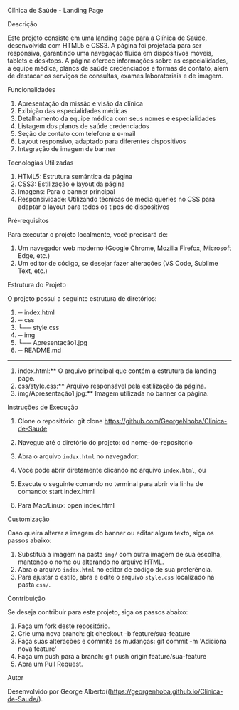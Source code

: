Clínica de Saúde - Landing Page

Descrição

Este projeto consiste em uma landing page para a Clínica de Saúde, desenvolvida com HTML5 e CSS3. A página foi projetada para ser responsiva, garantindo uma navegação fluida em dispositivos móveis, tablets e desktops. A página oferece informações sobre as especialidades, a equipe médica, planos de saúde credenciados e formas de contato, além de destacar os serviços de consultas, exames laboratoriais e de imagem.

Funcionalidades

1.	Apresentação da missão e visão da clínica
2.	Exibição das especialidades médicas
3.	Detalhamento da equipe médica com seus nomes e especialidades
4.	Listagem dos planos de saúde credenciados
5.	Seção de contato com telefone e e-mail
6.	Layout responsivo, adaptado para diferentes dispositivos
7.	Integração de imagem de banner

Tecnologias Utilizadas

1.	HTML5: Estrutura semântica da página
2.	CSS3: Estilização e layout da página
3.	Imagens: Para o banner principal
4.	Responsividade: Utilizando técnicas de media queries no CSS para adaptar o layout para todos os tipos de dispositivos

Pré-requisitos

Para executar o projeto localmente, você precisará de:

1.	Um navegador web moderno (Google Chrome, Mozilla Firefox, Microsoft Edge, etc.)
2.	Um editor de código, se desejar fazer alterações (VS Code, Sublime Text, etc.)

Estrutura do Projeto

O projeto possui a seguinte estrutura de diretórios:

1.	─ index.html
2.	─ css
3.	└── style.css
4.	─ img
5.	└── Apresentação1.jpg
6.	─ README.md

____
1.	index.html:** O arquivo principal que contém a estrutura da landing page.
2.	css/style.css:** Arquivo responsável pela estilização da página.
3.	img/Apresentação1.jpg:** Imagem utilizada no banner da página.

Instruções de Execução

1. Clone o repositório:
   git clone https://github.com/GeorgeNhoba/Clinica-de-Saude
   
2. Navegue até o diretório do projeto:
   cd nome-do-repositorio

3. Abra o arquivo `index.html` no navegador:
1.	Você pode abrir diretamente clicando no arquivo `index.html`, ou
2.	Execute o seguinte comando no terminal para abrir via linha de comando:
     start index.html
3.	Para Mac/Linux:
     open index.html

Customização

Caso queira alterar a imagem do banner ou editar algum texto, siga os passos abaixo:
1.	Substitua a imagem na pasta `img/` com outra imagem de sua escolha, mantendo o nome ou alterando no arquivo HTML.
2.	Abra o arquivo `index.html` no editor de código de sua preferência.
3.	Para ajustar o estilo, abra e edite o arquivo `style.css` localizado na pasta `css/`.

Contribuição

Se deseja contribuir para este projeto, siga os passos abaixo:
1. Faça um fork deste repositório.
2. Crie uma nova branch:
   git checkout -b feature/sua-feature
3. Faça suas alterações e commite as mudanças:
   git commit -m 'Adiciona nova feature'
4. Faça um push para a branch:
   git push origin feature/sua-feature
5. Abra um Pull Request.

Autor

Desenvolvido por George Alberto((https://georgenhoba.github.io/Clinica-de-Saude/).
